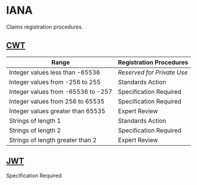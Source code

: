 # IANA

Claims registration procedures.

## [CWT](https://www.iana.org/assignments/cwt/cwt.xhtml)

Range | Registration Procedures
-- | --
Integer values less than -65536 | _Reserved for Private Use_
Integer values from -256 to 255 | Standards Action
Integer values from -65536 to -257 | Specification Required
Integer values from 256 to 65535 | Specification Required
Integer values greater than 65535 | Expert Review
Strings of length 1 | Standards Action
Strings of length 2 | Specification Required
Strings of length greater than 2 | Expert Review

## [JWT](https://www.iana.org/assignments/jwt/jwt.xhtml)

Specification Required
